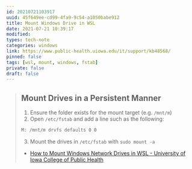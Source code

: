 ```yaml
---
id: 20210721103917
uuid: 45f649ee-cd99-4fa9-9c54-a1050babe912
title: Mount Windows Drive in WSL
date: 2021-07-21 10:39:17
modified: 
types: tech-note
categories: windows
link: https://www.public-health.uiowa.edu/it/support/kb48568/
pinned: false
tags: [wsl, mount, windows, fstab]
private: false
draft: false
---
```



> ## Mount Drives in a Persistent Manner
> 
> 1.  Ensure the folder exists for the mount target (e.g. `/mnt/m`)
> 2.  Open `/etc/fstab` and add a line such as the following:  
> 
> ```sh
> M: /mnt/m drvfs defaults 0 0
> ```
> 3.  Mount the drives in `/etc/fstab` with `sudo mount -a`
> 
> - [How to Mount Windows Network Drives in WSL - University of Iowa College of Public Health](https://www.public-health.uiowa.edu/it/support/kb48568/)